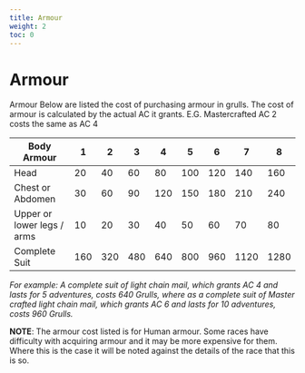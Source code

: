 ```yaml
---
title: Armour
weight: 2
toc: 0
---
```

# Armour
Armour
Below are listed the cost of purchasing armour in grulls. The cost of armour is calculated by the actual AC it grants.
E.G. Mastercrafted AC 2 costs the same as AC 4

| Body Armour| 1 | 2 | 3 | 4 | 5 | 6 | 7 | 8 |
|---|---|---|---|---|---|---|---|---|
Head | 20 |  40| 60| 80| 100| 120| 140|  160| 
Chest or Abdomen| 30| 60| 90| 120| 150| 180| 210| 240|
Upper or lower legs / arms| 10| 20| 30| 40| 50| 60| 70| 80|
Complete Suit| 160| 320| 480| 640| 800| 960| 1120| 1280|

*For example: A complete suit of light chain mail, which grants AC 4 and lasts for 5 adventures, costs 640 Grulls, where
as a complete suit of Master crafted light chain mail, which grants AC 6 and lasts for 10 adventures, costs 960 Grulls.*

**NOTE**: The armour cost listed is for Human armour. Some races have difficulty with acquiring armour and it may be
more expensive for them. Where this is the case it will be noted against the details of the race that this is so.